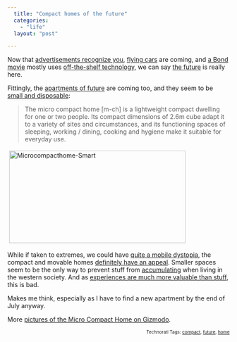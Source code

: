 ```yaml
---
  title: "Compact homes of the future"
  categories: 
    - "life"
  layout: "post"

---
```

Now that <a href="http://bergie.iki.fi/blog/personalized_street_advertisements/">advertisements recognize you</a>, <a href="http://www.autoblog.com/2007/01/31/commence-holding-breath-x-hawk-flying-car-could-be-here-by-2010/">flying cars</a> are coming, and <a href="http://en.wikipedia.org/wiki/Casino_Royale_%282006_film%29">a Bond movie</a> mostly uses <a href="http://en.wikipedia.org/wiki/List_of_James_Bond_gadgets#Casino_Royale_.282006_version.29">off-the-shelf technology</a>, we can say <a href="http://www.retrofuture.com/" title="The future the way it was sold to us">the future</a> is really here.

Fittingly, the <a href="http://www.telegraph.co.uk/property/main.jhtml?xml=/property/2005/12/10/pmicro10.xml&amp;grid=A1">apartments of future</a> are coming too, and they seem to be <a href="http://www.microcompacthome.com/index.php" title="Micro Compact Home">small and disposable</a>:
<blockquote>The micro compact home [m-ch] is a lightweight compact dwelling for one or two people. Its compact dimensions of 2.6m cube adapt it to a variety of sites and circumstances, and its functioning spaces of sleeping, working / dining, cooking and hygiene make it suitable for everyday use.</blockquote><img src="https://s3.eu-central-1.amazonaws.com/bergie-iki-fi/microcompacthome-smart.jpg" height="210" width="400" border="0" hspace="4" vspace="4" alt="Microcompacthome-Smart" />

While if taken to extremes, we could have <a href="http://www.kuro5hin.org/story/2003/4/3/19455/41933" title="T.E.U. short story on Kuroshin">quite a mobile dystopia</a>, the compact and movable homes <a href="http://www.treehugger.com/files/2006/01/after_two_month.php">definitely have an appeal</a>. Smaller spaces seem to be the only way to prevent stuff from <a href="http://thefamilyceo.blogspot.com/2006/08/relationship-between-clutter-and-debt.html" title="The Relationship Between Clutter and Debt">accumulating</a> when living in the western society. And as <a href="http://blogit.digitoday.fi/teknobeduiini/life-management-matter-vs-experiences" title="Technobeduin on Life Management: Matter vs. experiences">experiences are much more valuable than stuff</a>, this is bad.

Makes me think, especially as I have to find a new apartment by the end of July anyway.

More <a href="http://gizmodo.com/gadgets/gadgets/micro-compact-home-trailer-park-living-with-that-euro-design-flair-233959.php">pictures of the Micro Compact Home on Gizmodo</a>.

<p style="text-align:right;font-size:10px;">Technorati Tags: <a href="http://www.technorati.com/tag/compact" rel="tag">compact</a>, <a href="http://www.technorati.com/tag/future" rel="tag">future</a>, <a href="http://www.technorati.com/tag/home" rel="tag">home</a></p>
